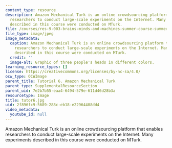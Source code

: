 ```yaml
---
content_type: resource
description: Amazon Mechanical Turk is an online crowdsourcing platform that enables
  researchers to conduct large-scale experiments on the Internet. Many experiments
  described in this course were conducted on MTurk.
file: /courses/res-9-003-brains-minds-and-machines-summer-course-summer-2015/2f896fc95689288ceb18e22964408dd4_tutor6.jpg
file_type: image/jpeg
image_metadata:
  caption: Amazon Mechanical Turk is an online crowdsourcing platform that enables
    researchers to conduct large-scale experiments on the Internet. Many experiments
    described in this course were conducted on MTurk.
  credit: ''
  image-alt: Graphic of three people's heads in different colors.
learning_resource_types: []
license: https://creativecommons.org/licenses/by-nc-sa/4.0/
ocw_type: OCWImage
parent_title: Tutorial 6. Amazon Mechanical Turk
parent_type: SupplementalResourceSection
parent_uid: 7e2b7b55-eaa4-6494-579e-611d46d28b3a
resourcetype: Image
title: tutor6.jpg
uid: 2f896fc9-5689-288c-eb18-e22964408dd4
video_metadata:
  youtube_id: null
---
```

Amazon Mechanical Turk is an online crowdsourcing platform that enables researchers to conduct large-scale experiments on the Internet. Many experiments described in this course were conducted on MTurk.